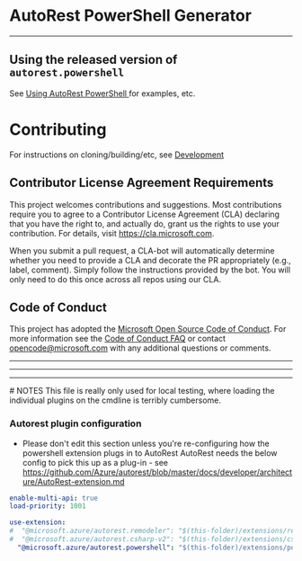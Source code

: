 # AutoRest PowerShell Generator
<hr>

## Using the released version of `autorest.powershell`

See [Using AutoRest PowerShell ](docs/using-autorest-powershell.md) for examples, etc.


# Contributing

For instructions on cloning/building/etc, see [Development](docs/development.md)


## Contributor License Agreement Requirements

This project welcomes contributions and suggestions.  Most contributions require you to agree to a
Contributor License Agreement (CLA) declaring that you have the right to, and actually do, grant us
the rights to use your contribution. For details, visit https://cla.microsoft.com.

When you submit a pull request, a CLA-bot will automatically determine whether you need to provide
a CLA and decorate the PR appropriately (e.g., label, comment). Simply follow the instructions
provided by the bot. You will only need to do this once across all repos using our CLA.

## Code of Conduct

This project has adopted the [Microsoft Open Source Code of Conduct](https://opensource.microsoft.com/codeofconduct/).
For more information see the [Code of Conduct FAQ](https://opensource.microsoft.com/codeofconduct/faq/) or
contact [opencode@microsoft.com](mailto:opencode@microsoft.com) with any additional questions or comments.

<hr>
<hr>
<hr>
# NOTES
This file is really only used for local testing, where loading the individual plugins on the cmdline is terribly
cumbersome.

### Autorest plugin configuration
- Please don't edit this section unless you're re-configuring how the powershell extension plugs in to AutoRest
AutoRest needs the below config to pick this up as a plug-in - see https://github.com/Azure/autorest/blob/master/docs/developer/architecture/AutoRest-extension.md

``` yaml 
enable-multi-api: true
load-priority: 1001
```

``` yaml 
use-extension:
#  "@microsoft.azure/autorest.remodeler": "$(this-folder)/extensions/remodeler"
#  "@microsoft.azure/autorest.csharp-v2": "$(this-folder)/extensions/csharp-v2"
  "@microsoft.azure/autorest.powershell": "$(this-folder)/extensions/powershell"
```

